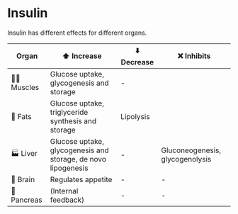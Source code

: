 # Insulin

Insulin has different effects for different organs.

| Organ | ⬆️ Increase | ⬇️ Decrease | ❌ Inhibits |
|-------|----------|----------|----------|
| 💪🏼 Muscles | Glucose uptake, glycogenesis and storage | - |
| 🍗 Fats | Glucose uptake, triglyceride synthesis and storage | Lipolysis |
| 🏭 Liver | Glucose uptake, glycogenesis and storage, de novo lipogenesis | - | Gluconeogenesis, glycogenolysis |
| 🧠 Brain | Regulates appetite | - | - |
| 🍠 Pancreas | (Internal feedback) | - | - |
